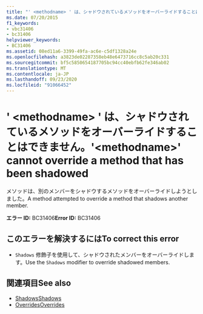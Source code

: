 ```yaml
---
title: "' <methodname> ' は、シャドウされているメソッドをオーバーライドすることはできません。"
ms.date: 07/20/2015
f1_keywords:
- vbc31406
- bc31406
helpviewer_keywords:
- BC31406
ms.assetid: 08ed11a6-3399-49fa-ac6e-c5df1328a24e
ms.openlocfilehash: a3823de02287358eb48e6473716cc8c5ab20c331
ms.sourcegitcommit: bf5c5850654187705bc94cc40ebfb62fe346ab02
ms.translationtype: MT
ms.contentlocale: ja-JP
ms.lasthandoff: 09/23/2020
ms.locfileid: "91066452"
---
```

# <a name="methodname-cannot-override-a-method-that-has-been-shadowed"></a><span data-ttu-id="baa38-102">' \<methodname> ' は、シャドウされているメソッドをオーバーライドすることはできません。</span><span class="sxs-lookup"><span data-stu-id="baa38-102">'\<methodname>' cannot override a method that has been shadowed</span></span>

<span data-ttu-id="baa38-103">メソッドは、別のメンバーをシャドウするメソッドをオーバーライドしようとしました。</span><span class="sxs-lookup"><span data-stu-id="baa38-103">A method attempted to override a method that shadows another member.</span></span>  
  
 <span data-ttu-id="baa38-104">**エラー ID:** BC31406</span><span class="sxs-lookup"><span data-stu-id="baa38-104">**Error ID:** BC31406</span></span>  
  
## <a name="to-correct-this-error"></a><span data-ttu-id="baa38-105">このエラーを解決するには</span><span class="sxs-lookup"><span data-stu-id="baa38-105">To correct this error</span></span>  
  
- <span data-ttu-id="baa38-106">`Shadows` 修飾子を使用して、シャドウされたメンバーをオーバーライドします。</span><span class="sxs-lookup"><span data-stu-id="baa38-106">Use the `Shadows` modifier to override shadowed members.</span></span>  
  
## <a name="see-also"></a><span data-ttu-id="baa38-107">関連項目</span><span class="sxs-lookup"><span data-stu-id="baa38-107">See also</span></span>

- [<span data-ttu-id="baa38-108">Shadows</span><span class="sxs-lookup"><span data-stu-id="baa38-108">Shadows</span></span>](../language-reference/modifiers/shadows.md)
- [<span data-ttu-id="baa38-109">Overrides</span><span class="sxs-lookup"><span data-stu-id="baa38-109">Overrides</span></span>](../language-reference/modifiers/overrides.md)

